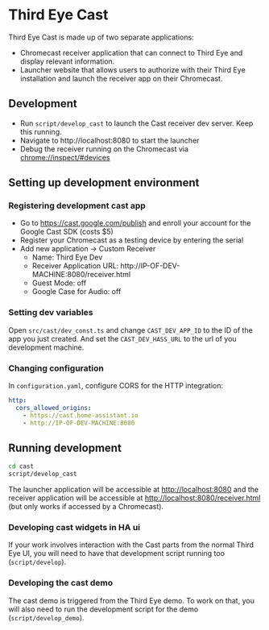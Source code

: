 # Third Eye Cast

Third Eye Cast is made up of two separate applications:

- Chromecast receiver application that can connect to Third Eye and display relevant information.
- Launcher website that allows users to authorize with their Third Eye installation and launch the receiver app on their Chromecast.

## Development

- Run `script/develop_cast` to launch the Cast receiver dev server. Keep this running.
- Navigate to http://localhost:8080 to start the launcher
- Debug the receiver running on the Chromecast via [chrome://inspect/#devices](chrome://inspect/#devices)

## Setting up development environment

### Registering development cast app

- Go to https://cast.google.com/publish and enroll your account for the Google Cast SDK (costs \$5)
- Register your Chromecast as a testing device by entering the serial
- Add new application -> Custom Receiver
  - Name: Third Eye Dev
  - Receiver Application URL: http://IP-OF-DEV-MACHINE:8080/receiver.html
  - Guest Mode: off
  - Google Case for Audio: off

### Setting dev variables

Open `src/cast/dev_const.ts` and change `CAST_DEV_APP_ID` to the ID of the app you just created. And set the `CAST_DEV_HASS_URL` to the url of you development machine.

### Changing configuration

In `configuration.yaml`, configure CORS for the HTTP integration:

```yaml
http:
  cors_allowed_origins:
    - https://cast.home-assistant.io
    - http://IP-OF-DEV-MACHINE:8080
```

## Running development

```bash
cd cast
script/develop_cast
```

The launcher application will be accessible at [http://localhost:8080](http://localhost:8080) and the receiver application will be accessible at [http://localhost:8080/receiver.html](http://localhost:8080/receiver.html) (but only works if accessed by a Chromecast).

### Developing cast widgets in HA ui

If your work involves interaction with the Cast parts from the normal Third Eye UI, you will need to have that development script running too (`script/develop`).

### Developing the cast demo

The cast demo is triggered from the Third Eye demo. To work on that, you will also need to run the development script for the demo (`script/develop_demo`).
